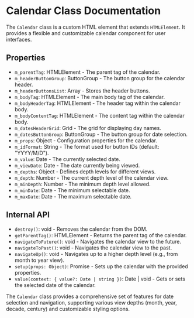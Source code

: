 # Calendar Class Documentation

The `Calendar` class is a custom HTML element that extends `HTMLElement`. It provides a flexible and customizable calendar component for user interfaces.

## Properties

- `m_parentTag`: HTMLElement - The parent tag of the calendar.
- `m_headerButtonGroup`: ButtonGroup - The button group for the calendar header.
- `m_headerButtonsList`: Array - Stores the header buttons.
- `m_bodyTag`: HTMLElement - The main body tag of the calendar.
- `m_bodyHeaderTag`: HTMLElement - The header tag within the calendar body.
- `m_bodyContentTag`: HTMLElement - The content tag within the calendar body.
- `m_datesHeaderGrid`: Grid - The grid for displaying day names.
- `m_datesButtonGroup`: ButtonGroup - The button group for date selection.
- `m_props`: Object - Configuration properties for the calendar.
- `m_idFormat`: String - The format used for button IDs (default: "YYYY/M/D").
- `m_value`: Date - The currently selected date.
- `m_viewDate`: Date - The date currently being viewed.
- `m_depths`: Object - Defines depth levels for different views.
- `m_depth`: Number - The current depth level of the calendar view.
- `m_minDepth`: Number - The minimum depth level allowed.
- `m_minDate`: Date - The minimum selectable date.
- `m_maxDate`: Date - The maximum selectable date.

## Internal API

- `destroy()`: void - Removes the calendar from the DOM.
- `getParentTag()`: HTMLElement - Returns the parent tag of the calendar.
- `navigateToFuture()`: void - Navigates the calendar view to the future.
- `navigateToPast()`: void - Navigates the calendar view to the past.
- `navigateUp()`: void - Navigates up to a higher depth level (e.g., from month to year view).
- `setup(props: Object)`: Promise<void> - Sets up the calendar with the provided properties.
- `value(context: { value?: Date | string })`: Date | void - Gets or sets the selected date of the calendar.

The `Calendar` class provides a comprehensive set of features for date selection and navigation, supporting various view depths (month, year, decade, century) and customizable styling options.